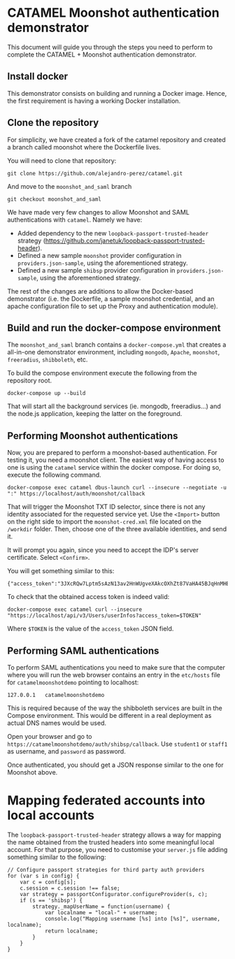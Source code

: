 # CATAMEL Moonshot authentication demonstrator
This document will guide you through the steps you need to perform to complete the CATAMEL + Moonshot authentication demonstrator.

## Install docker
This demonstrator consists on building and running a Docker image. Hence, the first requirement is having a working Docker installation.

## Clone the repository
For simplicity, we have created a fork of the catamel repository and created a branch called moonshot where the Dockerfile lives.

You will need to clone that repository:
```
git clone https://github.com/alejandro-perez/catamel.git
```

And move to the `moonshot_and_saml` branch
```
git checkout moonshot_and_saml
```
We have made very few changes to allow Moonshot and SAML authentications with `catamel`. Namely we have:
* Added dependency to the new `loopback-passport-trusted-header` strategy (https://github.com/janetuk/loopback-passport-trusted-header).
* Defined a new sample `moonshot` provider configuration in `providers.json-sample`, using the aforementioned strategy.
* Defined a new sample `shibsp` provider configuration in `providers.json-sample`, using the aforementioned strategy.

The rest of the changes are additions to allow the Docker-based demonstrator (i.e. the Dockerfile, a sample moonshot credential, and an apache configuration file to set up the Proxy and authentication module).

## Build and run the docker-compose environment
The `moonshot_and_saml` branch contains a `docker-compose.yml` that creates a all-in-one demonstrator environment, including `mongodb`, `Apache`, `moonshot`, `freeradius`, `shibboleth`, etc.

To build the compose environment execute the following from the repository root.
```
docker-compose up --build
```

That will start all the background services (ie. mongodb, freeradius...) and the node.js application, keeping the latter on the foreground.

## Performing Moonshot authentications
Now, you are prepared to perform a moonshot-based authentication. For testing it, you need a moonshot client. The easiest way of having access to one is using the `catamel` service within the docker compose. For doing so, execute the following command.

```
docker-compose exec catamel dbus-launch curl --insecure --negotiate -u ":" https://localhost/auth/moonshot/callback
```

That will trigger the Moonshot TXT ID selector, since there is not any identity associated for the requested service yet. Use the `<Import>` button on the right side to import the `moonshot-cred.xml` file located on the `/workdir` folder. Then, choose one of the three available identities, and send it.

It will prompt you again, since you need to accept the IDP's server certificate. Select `<Confirm>`.

You will get something similar to this:
```
{"access_token":"3JXcRQw7Lptm5sAzN13av2HnWUgveXAkcOXhZt87VaHA45BJqHnMHBbAFfYjOAKK","userId":"5ca4b3a20f34be008f7a3fdb"}
```

To check that the obtained access token is indeed valid:
```
docker-compose exec catamel curl --insecure "https://localhost/api/v3/Users/userInfos?access_token=$TOKEN"
```
Where `$TOKEN` is the value of the `access_token` JSON field.

## Performing SAML authentications
To perform SAML authentications you need to make sure that the computer where you will run the web browser contains an entry in the `etc/hosts` file for `catamelmoonshotdemo` pointing to localhost:
```
127.0.0.1   catamelmoonshotdemo
```
This is required because of the way the shibboleth services are built in the Compose environment. This would be different in a real deployment as actual DNS names would be used.

Open your browser and go to `https://catamelmoonshotdemo/auth/shibsp/callback`. Use `student1` or `staff1` as username, and `password` as password.

Once authenticated, you should get a JSON response similar to the one for Moonshot above.

# Mapping federated accounts into local accounts
The `loopback-passport-trusted-header` strategy allows a way for mapping the name obtained from the trusted headers into some meaningful local account.
For that purpose, you need to customise your `server.js` file adding something similar to the following:
```
// Configure passport strategies for third party auth providers
for (var s in config) {
    var c = config[s];
    c.session = c.session !== false;
    var strategy = passportConfigurator.configureProvider(s, c);
    if (s == 'shibsp') {
        strategy._mapUserName = function(username) {
            var localname = "local-" + username;
            console.log("Mapping username [%s] into [%s]", username, localname);
            return localname;
        }
    }
}
```
